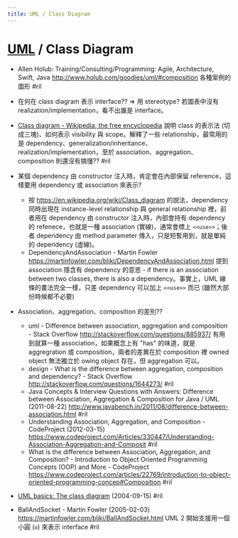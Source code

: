 ```yaml
---
title: UML / Class Diagram
---
```

# [UML](uml.md) / Class Diagram

  - Allen Holub: Training/Consulting/Programming: Agile, Architecture, Swift, Java http://www.holub.com/goodies/uml/#composition 各種案例的圖形 #ril
  - 在何在 class diagram 表示 interface?? => 用 stereotype? 若圖表中沒有 realization/implementation，看不出誰是 interface。
  - [Class diagram - Wikipedia, the free encyclopedia](http://en.wikipedia.org/wiki/Class_diagram) 說明 class 的表示法 (切成三塊)、如何表示 visibility 與 scope。解釋了一些 relationship，最常用的是 dependency、generalization/inheritance、realization/implementation，至於 association、aggregation、composition 則還沒有搞懂?? #ril
  - 某個 dependency 由 constructor 注入時，肯定會在內部保留 reference，這樣要用 dependency 或 association 來表示?
      - 按 https://en.wikipedia.org/wiki/Class_diagram 的說法，dependency 同時出現在 instance-level relationship 與 general relationship 裡，前者用在 dependency 由 constructor 注入時，內部會持有 dependency 的 refenece，也就是一種 association (實線)，通常會標上 `<<use>>`；後者 dependency 由 method parameter 傳入，只是短暫用到，就是單純的 dependency (虛線)。
      - DependencyAndAssociation - Martin Fowler https://martinfowler.com/bliki/DependencyAndAssociation.html 提到 association 隱含有 dependency 的意思 - if there is an association between two classes, there is also a dependency。事實上，UML 線條的畫法完全一樣，只差 dependency 可以加上 `<<use>>` 而已 (雖然大部份時候都不必要)

  - Association、aggregation、composition 的差別??
      - uml - Difference between association, aggregation and composition - Stack Overflow http://stackoverflow.com/questions/885937/ 有用到就算一種 association，如果概念上有 "has" 的味道，就是 aggregration 或 composition，兩者的差異在於 composition 裡 owned object 無法獨立於 owing object 存在，但 aggregation 可以。
      - design - What is the difference between aggregation, composition and dependency? - Stack Overflow http://stackoverflow.com/questions/1644273/ #ril
      - Java Concepts & Interview Questions with Answers: Difference between Association, Aggregation & Composition for Java / UML (2011-08-22) http://www.javabench.in/2011/08/difference-between-association.html #ril
      - Understanding Association, Aggregation, and Composition - CodeProject (2012-03-15) https://www.codeproject.com/Articles/330447/Understanding-Association-Aggregation-and-Composit #ril
      - What is the difference between Association, Aggregation, and Composition? - Introduction to Object Oriented Programming Concepts (OOP) and More - CodeProject https://www.codeproject.com/articles/22769/introduction-to-object-oriented-programming-concep#Composition #ril

  - [UML basics: The class diagram](http://www.ibm.com/developerworks/rational/library/content/RationalEdge/sep04/bell/) (2004-09-15) #ril
  - BallAndSocket - Martin Fowler (2005-02-03) https://martinfowler.com/bliki/BallAndSocket.html UML 2 開始支援用一個小圓 (`o`) 來表示 interface #ril

